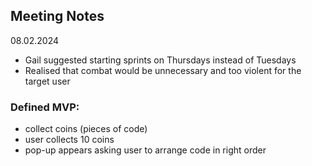 ## Meeting Notes 

08.02.2024

- Gail suggested starting sprints on Thursdays instead of Tuesdays
- Realised that combat would be unnecessary and too violent for the target user

### Defined MVP: 
 - collect coins (pieces of code)
 - user collects 10 coins
 - pop-up appears asking user to arrange code in right order
